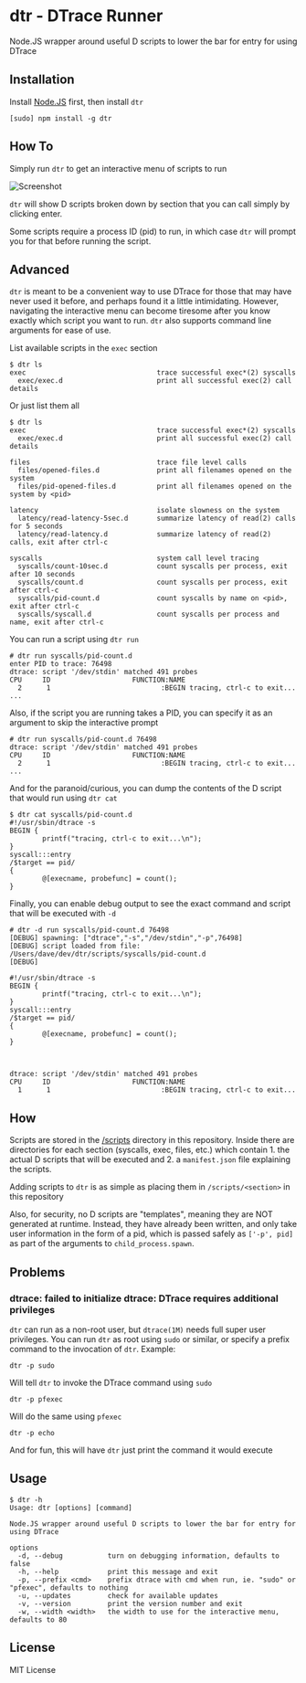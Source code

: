 dtr - DTrace Runner
===================

Node.JS wrapper around useful D scripts to lower the bar for entry for using DTrace

Installation
------------

Install [Node.JS](http://nodejs.org/) first, then install `dtr`

    [sudo] npm install -g dtr

How To
------

Simply run `dtr` to get an interactive menu of scripts to run

![Screenshot](//www.daveeddy.com/static/media/github/dtr.gif)

`dtr` will show D scripts broken down by section that you can call
simply by clicking enter.

Some scripts require a process ID (pid) to run, in which case `dtr` will
prompt you for that before running the script.

Advanced
--------

`dtr` is meant to be a convenient way to use DTrace for those that may have
never used it before, and perhaps found it a little intimidating.  However,
navigating the interactive menu can become tiresome after you know exactly
which script you want to run.  `dtr` also supports command line arguments for
ease of use.

List available scripts in the `exec` section

    $ dtr ls
    exec                                trace successful exec*(2) syscalls
      exec/exec.d                       print all successful exec(2) call details

Or just list them all

    $ dtr ls
    exec                                trace successful exec*(2) syscalls
      exec/exec.d                       print all successful exec(2) call details

    files                               trace file level calls
      files/opened-files.d              print all filenames opened on the system
      files/pid-opened-files.d          print all filenames opened on the system by <pid>

    latency                             isolate slowness on the system
      latency/read-latency-5sec.d       summarize latency of read(2) calls for 5 seconds
      latency/read-latency.d            summarize latency of read(2) calls, exit after ctrl-c

    syscalls                            system call level tracing
      syscalls/count-10sec.d            count syscalls per process, exit after 10 seconds
      syscalls/count.d                  count syscalls per process, exit after ctrl-c
      syscalls/pid-count.d              count syscalls by name on <pid>, exit after ctrl-c
      syscalls/syscall.d                count syscalls per process and name, exit after ctrl-c

You can run a script using `dtr run`

    # dtr run syscalls/pid-count.d
    enter PID to trace: 76498
    dtrace: script '/dev/stdin' matched 491 probes
    CPU     ID                    FUNCTION:NAME
      2      1                           :BEGIN tracing, ctrl-c to exit...
    ...

Also, if the script you are running takes a PID, you can specify it
as an argument to skip the interactive prompt

    # dtr run syscalls/pid-count.d 76498
    dtrace: script '/dev/stdin' matched 491 probes
    CPU     ID                    FUNCTION:NAME
      2      1                           :BEGIN tracing, ctrl-c to exit...
    ...

And for the paranoid/curious, you can dump the contents of the D script that
would run using `dtr cat`

    $ dtr cat syscalls/pid-count.d
    #!/usr/sbin/dtrace -s
    BEGIN {
            printf("tracing, ctrl-c to exit...\n");
    }
    syscall:::entry
    /$target == pid/
    {
            @[execname, probefunc] = count();
    }

Finally, you can enable debug output to see the exact command and script that will
be executed with `-d`

    # dtr -d run syscalls/pid-count.d 76498
    [DEBUG] spawning: ["dtrace","-s","/dev/stdin","-p",76498]
    [DEBUG] script loaded from file: /Users/dave/dev/dtr/scripts/syscalls/pid-count.d
    [DEBUG]

    #!/usr/sbin/dtrace -s
    BEGIN {
            printf("tracing, ctrl-c to exit...\n");
    }
    syscall:::entry
    /$target == pid/
    {
            @[execname, probefunc] = count();
    }



    dtrace: script '/dev/stdin' matched 491 probes
    CPU     ID                    FUNCTION:NAME
      1      1                           :BEGIN tracing, ctrl-c to exit...

How
---

Scripts are stored in the [/scripts](/scripts) directory in this repository.  Inside
there are directories for each section (syscalls, exec, files, etc.) which contain 1. the
actual D scripts that will be executed and 2. a `manifest.json` file explaining the scripts.

Adding scripts to `dtr` is as simple as placing them in `/scripts/<section>` in this repository

Also, for security, no D scripts are "templates", meaning they are NOT generated at runtime.  Instead,
they have already been written, and only take user information in the form of a pid, which is passed safely
as `['-p', pid]` as part of the arguments to `child_process.spawn`.

Problems
--------

### dtrace: failed to initialize dtrace: DTrace requires additional privileges

`dtr` can run as a non-root user, but `dtrace(1M)` needs full super user privileges.
You can run `dtr` as root using `sudo` or similar, or specify a prefix command to the invocation
of `dtr`.  Example:

    dtr -p sudo

Will tell `dtr` to invoke the DTrace command using `sudo`

    dtr -p pfexec

Will do the same using `pfexec`

    dtr -p echo

And for fun, this will have `dtr` just print the command it would execute

Usage
-----

    $ dtr -h
    Usage: dtr [options] [command]

    Node.JS wrapper around useful D scripts to lower the bar for entry for using DTrace

    options
      -d, --debug           turn on debugging information, defaults to false
      -h, --help            print this message and exit
      -p, --prefix <cmd>    prefix dtrace with cmd when run, ie. "sudo" or "pfexec", defaults to nothing
      -u, --updates         check for available updates
      -v, --version         print the version number and exit
      -w, --width <width>   the width to use for the interactive menu, defaults to 80

License
-------

MIT License
